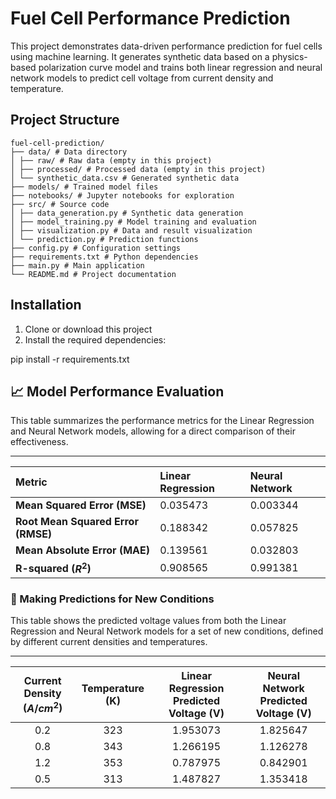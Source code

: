 # Fuel Cell Performance Prediction

This project demonstrates data-driven performance prediction for fuel cells using machine learning. It generates synthetic data based on a physics-based polarization curve model and trains both linear regression and neural network models to predict cell voltage from current density and temperature.

## Project Structure
``````
fuel-cell-prediction/
├── data/ # Data directory
│ ├── raw/ # Raw data (empty in this project)
│ ├── processed/ # Processed data (empty in this project)
│ └── synthetic_data.csv # Generated synthetic data
├── models/ # Trained model files
├── notebooks/ # Jupyter notebooks for exploration
├── src/ # Source code
│ ├── data_generation.py # Synthetic data generation
│ ├── model_training.py # Model training and evaluation
│ ├── visualization.py # Data and result visualization
│ └── prediction.py # Prediction functions
├── config.py # Configuration settings
├── requirements.txt # Python dependencies
├── main.py # Main application
└── README.md # Project documentation
``````


## Installation

1. Clone or download this project
2. Install the required dependencies:

pip install -r requirements.txt

## 📈 Model Performance Evaluation

This table summarizes the performance metrics for the Linear Regression and Neural Network models, allowing for a direct comparison of their effectiveness.

---

| Metric | Linear Regression | Neural Network |
| :--- | :--- | :--- |
| **Mean Squared Error (MSE)** | 0.035473 | 0.003344 |
| **Root Mean Squared Error (RMSE)** | 0.188342 | 0.057825 |
| **Mean Absolute Error (MAE)** | 0.139561 | 0.032803 |
| **R-squared ($R^2$)** | 0.908565 | 0.991381 |

### 🔮 Making Predictions for New Conditions

This table shows the predicted voltage values from both the Linear Regression and Neural Network models for a set of new conditions, defined by different current densities and temperatures.

---

| **Current Density ($A/cm^2$)** | **Temperature (K)** | **Linear Regression Predicted Voltage (V)** | **Neural Network Predicted Voltage (V)** |
| :---: | :---: | :---: | :---: |
| 0.2 | 323 | 1.953073 | 1.825647 |
| 0.8 | 343 | 1.266195 | 1.126278 |
| 1.2 | 353 | 0.787975 | 0.842901 |
| 0.5 | 313 | 1.487827 | 1.353418 |
